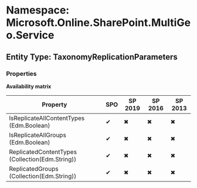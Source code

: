 # Namespace: Microsoft.Online.SharePoint.MultiGeo.Service

## Entity Type: TaxonomyReplicationParameters

### Properties

**Availability matrix**

Property | SPO | SP 2019 | SP 2016 | SP 2013
----------|-----|---------|---------|--------
IsReplicateAllContentTypes (Edm.Boolean) | ✔ | ✖ | ✖ | ✖
IsReplicateAllGroups (Edm.Boolean) | ✔ | ✖ | ✖ | ✖
ReplicatedContentTypes (Collection(Edm.String)) | ✔ | ✖ | ✖ | ✖
ReplicatedGroups (Collection(Edm.String)) | ✔ | ✖ | ✖ | ✖

